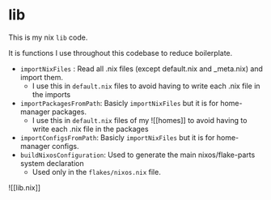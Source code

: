 # lib

This is my nix `lib` code.

It is functions I use throughout this codebase to reduce boilerplate.

- `importNixFiles` : Read all .nix files (except default.nix and _meta.nix) and import them.
  - I use this in `default.nix` files to avoid having to write each .nix file in the imports
- `importPackagesFromPath`: Basicly `importNixFiles` but it is for home-manager packages.
  - I use this in `default.nix` files of my ![[homes]] to avoid having to write each .nix file in the packages
- `importConfigsFromPath`: Basicly `importNixFiles` but it is for home-manager configs.
- `buildNixosConfiguration`: Used to generate the main nixos/flake-parts system declaration
  - Used only in the `flakes/nixos.nix` file.

![[lib.nix]]